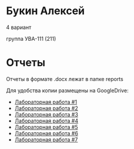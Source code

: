 # Букин Алексей

4 вариант

группа УВА-111 (211)

# Отчеты

Отчеты в формате .docx лежат в папке reports

Для удобства копии размещены на GoogleDrive:

* [Лабораторная работа #1](https://drive.google.com/file/d/1-tX-tLzjdbtAbf5UfHXl9XfZ59H4Sh42/view?usp=sharing "GoogleDrive:lab1.docx")
* [Лабораторная работа #2](https://drive.google.com/file/d/1MP81Td0dvaYxnAFnOCrEoWy_of_f0KdD/view?usp=sharing "GoogleDrive:lab2.docx")
* [Лабораторная работа #3](https://drive.google.com/file/d/1CQ6FVTf_zkXKQjaHeEwbtZVO2AFn5pvA/view?usp=sharing "GoogleDrive:lab3.docx")
* [Лабораторная работа #4](https://drive.google.com/file/d/1CXPxBgwSR95bI7lvPDrH9s5sapEpI0ha/view?usp=sharing "GoogleDrive:lab4.docx")
* [Лабораторная работа #5](https://drive.google.com/file/d/1_m6gi9iSjEy016JqzL5ANhlzth6_dijM/view?usp=sharing "GoogleDrive:lab5.docx")
* [Лабораторная работа #6](https://drive.google.com/file/d/1TPslws3nbQPSntsoKfXEdtqTtFMNiwsG/view?usp=sharing "GoogleDrive:lab6.docx")
* [Лабораторная работа #7](https://drive.google.com/file/d/1HKkThxSFMEsLvIegzLGdPcCdFCZiCQft/view?usp=sharing "GoogleDrive:lab7.docx")

